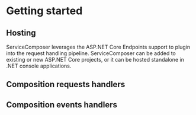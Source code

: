 # Getting started

## Hosting

ServiceComposer leverages the ASP.NET Core Endpoints support to plugin into the request handling pipeline. ServiceComposer can be added to existing or new ASP.NET Core projects, or it can be hosted standalone in .NET console applications.

## Composition requests handlers

## Composition events handlers
